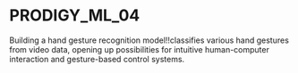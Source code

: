 # PRODIGY_ML_04
Building a hand gesture recognition model!!classifies various hand gestures from video data, opening up possibilities for intuitive human-computer interaction and gesture-based control systems.
